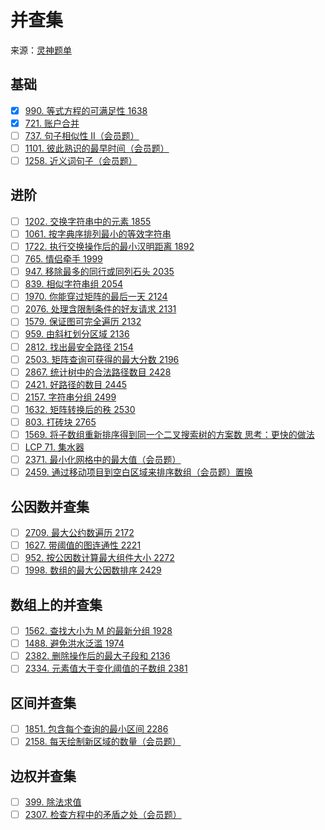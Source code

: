 # 并查集
来源：[灵神题单](https://leetcode.cn/circle/discuss/mOr1u6/)

## 基础
- [x] [990. 等式方程的可满足性 1638](https://leetcode.cn/problems/satisfiability-of-equality-equations/)
- [x] [721. 账户合并](https://leetcode.cn/problems/accounts-merge/)
- [ ] [737. 句子相似性 II（会员题）](https://leetcode.cn/problems/sentence-similarity-ii/)
- [ ] [1101. 彼此熟识的最早时间（会员题）](https://leetcode.cn/problems/the-earliest-moment-when-everyone-become-friends/)
- [ ] [1258. 近义词句子（会员题）](https://leetcode.cn/problems/synonymous-sentences/)

## 进阶
- [ ] [1202. 交换字符串中的元素 1855](https://leetcode.cn/problems/smallest-string-with-swaps/)
- [ ] [1061. 按字典序排列最小的等效字符串](https://leetcode.cn/problems/lexicographically-smallest-equivalent-string/)
- [ ] [1722. 执行交换操作后的最小汉明距离 1892](https://leetcode.cn/problems/minimize-hamming-distance-after-swap-operations/)
- [ ] [765. 情侣牵手 1999](https://leetcode.cn/problems/couples-holding-hands/)
- [ ] [947. 移除最多的同行或同列石头 2035](https://leetcode.cn/problems/most-stones-removed-with-same-row-or-column/)
- [ ] [839. 相似字符串组 2054](https://leetcode.cn/problems/similar-string-groups/)
- [ ] [1970. 你能穿过矩阵的最后一天 2124](https://leetcode.cn/problems/last-day-where-you-can-still-cross/)
- [ ] [2076. 处理含限制条件的好友请求 2131](https://leetcode.cn/problems/process-restricted-friend-requests/)
- [ ] [1579. 保证图可完全遍历 2132](https://leetcode.cn/problems/remove-max-number-of-edges-to-keep-graph-fully-traversable/)
- [ ] [959. 由斜杠划分区域 2136](https://leetcode.cn/problems/regions-cut-by-slashes/)
- [ ] [2812. 找出最安全路径 2154](https://leetcode.cn/problems/find-the-safest-path-in-a-grid/)
- [ ] [2503. 矩阵查询可获得的最大分数 2196](https://leetcode.cn/problems/maximum-number-of-points-from-grid-queries/)
- [ ] [2867. 统计树中的合法路径数目 2428](https://leetcode.cn/problems/count-valid-paths-in-a-tree/)
- [ ] [2421. 好路径的数目 2445](https://leetcode.cn/problems/number-of-good-paths/)
- [ ] [2157. 字符串分组 2499](https://leetcode.cn/problems/groups-of-strings/)
- [ ] [1632. 矩阵转换后的秩 2530](https://leetcode.cn/problems/rank-transform-of-a-matrix/)
- [ ] [803. 打砖块 2765](https://leetcode.cn/problems/bricks-falling-when-hit/)
- [ ] [1569. 将子数组重新排序得到同一个二叉搜索树的方案数 思考：更快的做法](https://leetcode.cn/problems/number-of-ways-to-reorder-array-to-get-same-bst/)
- [ ] [LCP 71. 集水器](https://leetcode.cn/problems/kskhHQ/)
- [ ] [2371. 最小化网格中的最大值（会员题）](https://leetcode.cn/problems/minimize-maximum-value-in-a-grid/)
- [ ] [2459. 通过移动项目到空白区域来排序数组（会员题）置换](https://leetcode.cn/problems/sort-array-by-moving-items-to-empty-space/)

## 公因数并查集
- [ ] [2709. 最大公约数遍历 2172](https://leetcode.cn/problems/greatest-common-divisor-traversal/)
- [ ] [1627. 带阈值的图连通性 2221](https://leetcode.cn/problems/graph-connectivity-with-threshold/)
- [ ] [952. 按公因数计算最大组件大小 2272](https://leetcode.cn/problems/largest-component-size-by-common-factor/)
- [ ] [1998. 数组的最大公因数排序 2429](https://leetcode.cn/problems/gcd-sort-of-an-array/)

## 数组上的并查集
- [ ] [1562. 查找大小为 M 的最新分组 1928](https://leetcode.cn/problems/find-latest-group-of-size-m/)
- [ ] [1488. 避免洪水泛滥 1974](https://leetcode.cn/problems/avoid-flood-in-the-city/)
- [ ] [2382. 删除操作后的最大子段和 2136](https://leetcode.cn/problems/maximum-segment-sum-after-removals/)
- [ ] [2334. 元素值大于变化阈值的子数组 2381](https://leetcode.cn/problems/subarray-with-elements-greater-than-varying-threshold/)

## 区间并查集
- [ ] [1851. 包含每个查询的最小区间 2286](https://leetcode.cn/problems/minimum-interval-to-include-each-query/)
- [ ] [2158. 每天绘制新区域的数量（会员题）](https://leetcode.cn/problems/amount-of-new-area-painted-each-day/)

## 边权并查集
- [ ] [399. 除法求值](https://leetcode.cn/problems/evaluate-division/)
- [ ] [2307. 检查方程中的矛盾之处（会员题）](https://leetcode.cn/problems/check-for-contradictions-in-equations/)

